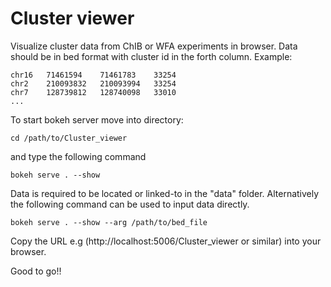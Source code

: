 # Cluster viewer
Visualize cluster data from ChIB or WFA experiments in browser.
Data should be in bed format with cluster id in the forth column. Example:
```
chr16	71461594	71461783	33254
chr2	210093832	210093994	33254
chr7	128739812	128740098	33010
...
```

To start bokeh server move into directory:
```
cd /path/to/Cluster_viewer
```

and type the following command
``` 
bokeh serve . --show
```

Data is required to be located or linked-to in the "data" folder.
Alternatively the following command can be used to input data directly.
```
bokeh serve . --show --arg /path/to/bed_file
```

Copy the URL e.g (http://localhost:5006/Cluster_viewer or similar) into your browser.

Good to go!!

